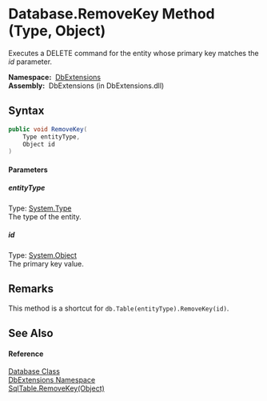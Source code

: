 Database.RemoveKey Method (Type, Object)
========================================
Executes a DELETE command for the entity whose primary key matches the *id* parameter.

  **Namespace:**  [DbExtensions][1]  
  **Assembly:**  DbExtensions (in DbExtensions.dll)

Syntax
------

```csharp
public void RemoveKey(
	Type entityType,
	Object id
)
```

#### Parameters

##### *entityType*
Type: [System.Type][2]  
The type of the entity.

##### *id*
Type: [System.Object][3]  
The primary key value.


Remarks
-------
This method is a shortcut for `db.Table(entityType).RemoveKey(id)`.

See Also
--------

#### Reference
[Database Class][4]  
[DbExtensions Namespace][1]  
[SqlTable.RemoveKey(Object)][5]  

[1]: ../README.md
[2]: http://msdn.microsoft.com/en-us/library/42892f65
[3]: http://msdn.microsoft.com/en-us/library/e5kfa45b
[4]: README.md
[5]: ../SqlTable/RemoveKey.md
